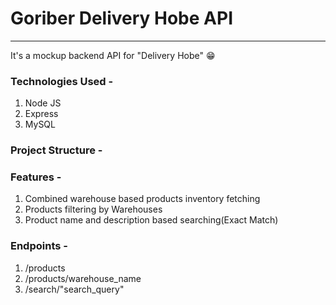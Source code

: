# Goriber Delivery Hobe API
--------------
It's a mockup backend API for "Delivery Hobe" 😁
### Technologies Used -
1. Node JS
2. Express
3. MySQL

### Project Structure -

### Features - 
1. Combined warehouse based products inventory fetching
2. Products filtering by Warehouses
3. Product name and description based searching(Exact Match)


### Endpoints - 
1. /products
2. /products/warehouse_name
3. /search/"search_query"